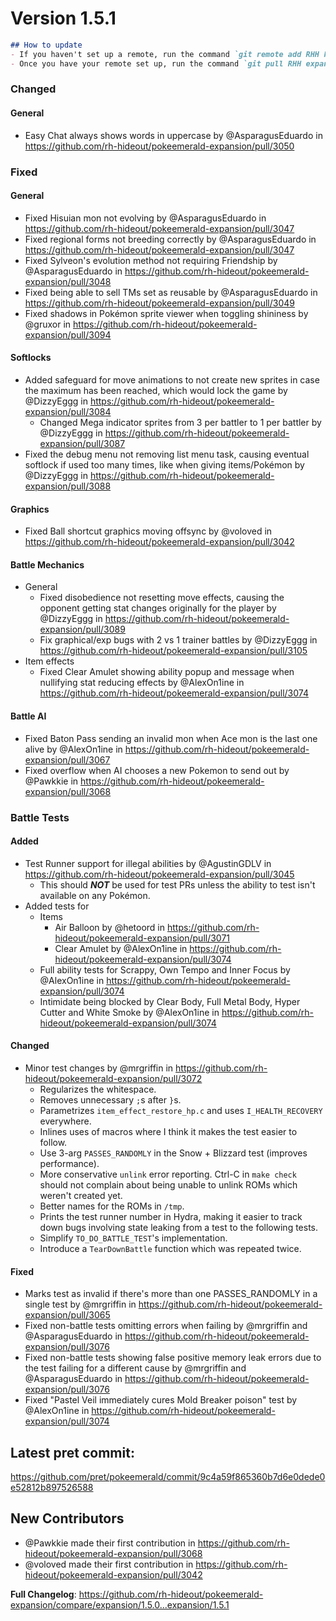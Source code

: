 # Version 1.5.1

```md
## How to update
- If you haven't set up a remote, run the command `git remote add RHH https://github.com/rh-hideout/pokeemerald-expansion`.
- Once you have your remote set up, run the command `git pull RHH expansion/1.5.1`.
```

### Changed
#### General
* Easy Chat always shows words in uppercase by @AsparagusEduardo in https://github.com/rh-hideout/pokeemerald-expansion/pull/3050

### Fixed
#### General
* Fixed Hisuian mon not evolving by @AsparagusEduardo in https://github.com/rh-hideout/pokeemerald-expansion/pull/3047
* Fixed regional forms not breeding correctly by @AsparagusEduardo in https://github.com/rh-hideout/pokeemerald-expansion/pull/3047
* Fixed Sylveon's evolution method not requiring Friendship by @AsparagusEduardo in https://github.com/rh-hideout/pokeemerald-expansion/pull/3048
* Fixed being able to sell TMs set as reusable by @AsparagusEduardo in https://github.com/rh-hideout/pokeemerald-expansion/pull/3049
* Fixed shadows in Pokémon sprite viewer when toggling shininess by @gruxor in https://github.com/rh-hideout/pokeemerald-expansion/pull/3094
#### Softlocks
* Added safeguard for move animations to not create new sprites in case the maximum has been reached, which would lock the game by @DizzyEggg in https://github.com/rh-hideout/pokeemerald-expansion/pull/3084
	* Changed Mega indicator sprites from 3 per battler to 1 per battler by @DizzyEggg in https://github.com/rh-hideout/pokeemerald-expansion/pull/3087
* Fixed the debug menu not removing list menu task, causing eventual softlock if used too many times, like when giving items/Pokémon by @DizzyEggg in https://github.com/rh-hideout/pokeemerald-expansion/pull/3088
#### Graphics
* Fixed Ball shortcut graphics moving offsync by @voloved in https://github.com/rh-hideout/pokeemerald-expansion/pull/3042
#### Battle Mechanics
* General
	* Fixed disobedience not resetting move effects, causing the opponent getting stat changes originally for the player by @DizzyEggg in https://github.com/rh-hideout/pokeemerald-expansion/pull/3089
	* Fix graphical/exp bugs with 2 vs 1 trainer battles by @DizzyEggg in https://github.com/rh-hideout/pokeemerald-expansion/pull/3105
* Item effects
	* Fixed Clear Amulet showing ability popup and message when nullifying stat reducing effects by @AlexOn1ine in https://github.com/rh-hideout/pokeemerald-expansion/pull/3074
#### Battle AI
* Fixed Baton Pass sending an invalid mon when Ace mon is the last one alive by @AlexOn1ine in https://github.com/rh-hideout/pokeemerald-expansion/pull/3067
* Fixed overflow when AI chooses a new Pokemon to send out by @Pawkkie in https://github.com/rh-hideout/pokeemerald-expansion/pull/3068

### Battle Tests
#### Added
* Test Runner support for illegal abilities by @AgustinGDLV in https://github.com/rh-hideout/pokeemerald-expansion/pull/3045
	* This should ***NOT*** be used for test PRs unless the ability to test isn't available on any Pokémon.
* Added tests for
	* Items
		* Air Balloon by @hetoord in https://github.com/rh-hideout/pokeemerald-expansion/pull/3071
		* Clear Amulet by @AlexOn1ine in https://github.com/rh-hideout/pokeemerald-expansion/pull/3074
	* Full ability tests for Scrappy, Own Tempo and Inner Focus by @AlexOn1ine in https://github.com/rh-hideout/pokeemerald-expansion/pull/3074
	* Intimidate being blocked by Clear Body, Full Metal Body, Hyper Cutter and White Smoke by @AlexOn1ine in https://github.com/rh-hideout/pokeemerald-expansion/pull/3074
#### Changed
* Minor test changes by @mrgriffin in https://github.com/rh-hideout/pokeemerald-expansion/pull/3072
    * Regularizes the whitespace.
    * Removes unnecessary `;`s after `}`s.
    * Parametrizes `item_effect_restore_hp.c` and uses `I_HEALTH_RECOVERY` everywhere.
    * Inlines uses of macros where I think it makes the test easier to follow.
    * Use 3-arg `PASSES_RANDOMLY` in the Snow + Blizzard test (improves performance).
    * More conservative `unlink` error reporting. Ctrl-C in `make check` should not complain about being unable to unlink ROMs which weren't created yet.
    * Better names for the ROMs in `/tmp`.
    * Prints the test runner number in Hydra, making it easier to track down bugs involving state leaking from a test to the following tests.
    * Simplify `TO_DO_BATTLE_TEST`'s implementation.
    * Introduce a `TearDownBattle` function which was repeated twice.
#### Fixed
* Marks test as invalid if there's more than one PASSES_RANDOMLY in a single test by @mrgriffin in https://github.com/rh-hideout/pokeemerald-expansion/pull/3065
* Fixed non-battle tests omitting errors when failing by @mrgriffin and @AsparagusEduardo in https://github.com/rh-hideout/pokeemerald-expansion/pull/3076
* Fixed non-battle tests showing false positive memory leak errors due to the test failing for a different cause by @mrgriffin and @AsparagusEduardo in https://github.com/rh-hideout/pokeemerald-expansion/pull/3076
* Fixed "Pastel Veil immediately cures Mold Breaker poison" test by @AlexOn1ine in https://github.com/rh-hideout/pokeemerald-expansion/pull/3074

## Latest pret commit:
https://github.com/pret/pokeemerald/commit/9c4a59f865360b7d6e0dede0e52812b897526588

## New Contributors
* @Pawkkie made their first contribution in https://github.com/rh-hideout/pokeemerald-expansion/pull/3068
* @voloved made their first contribution in https://github.com/rh-hideout/pokeemerald-expansion/pull/3042

**Full Changelog**: https://github.com/rh-hideout/pokeemerald-expansion/compare/expansion/1.5.0...expansion/1.5.1